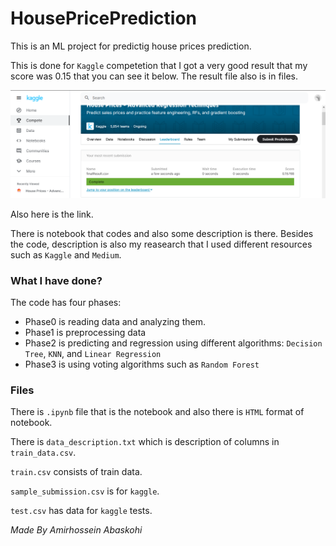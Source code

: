 # HousePricePrediction
This is an ML project for predictig house prices prediction.

This is done for `Kaggle` competetion that I got a very good result that my score was 0.15 that you can see it below.
The result file also is in files.

![](images/result.png)

Also here is the link.

There is notebook that codes and also some description is there. Besides the code, description is also my reasearch
that I used different resources such as `Kaggle` and `Medium`.


### What I have done?

The code has four phases:
* Phase0 is reading data and analyzing them.
* Phase1 is preprocessing data
* Phase2 is predicting and regression using different algorithms: `Decision Tree`, `KNN`, and `Linear Regression`
* Phase3 is using voting algorithms such as `Random Forest`

### Files

There is `.ipynb` file that is the notebook and also there is `HTML` format of notebook.

There is `data_description.txt` which is description of columns in `train_data.csv`.

`train.csv` consists of train data.

`sample_submission.csv` is for `kaggle`.

`test.csv` has data for `kaggle` tests.

*Made By Amirhossein Abaskohi*
